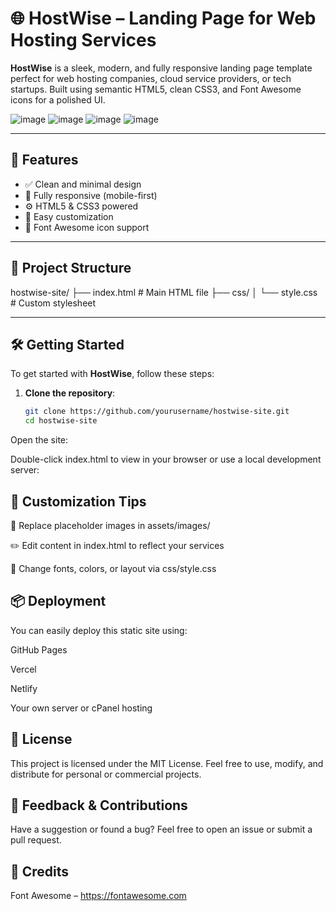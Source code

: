 # 🌐 HostWise – Landing Page for Web Hosting Services

**HostWise** is a sleek, modern, and fully responsive landing page template perfect for web hosting companies, cloud service providers, or tech startups. Built using semantic HTML5, clean CSS3, and Font Awesome icons for a polished UI.

![image](https://github.com/user-attachments/assets/60cc51d3-1016-4c85-8cc6-9b41a0bbb8e1)
![image](https://github.com/user-attachments/assets/3d5842ce-c668-4bd3-95fd-6e6cd83ba131)
![image](https://github.com/user-attachments/assets/4a6bae1b-2d7c-4cc8-a529-652a881656fe)
![image](https://github.com/user-attachments/assets/129d1f31-e5bc-4341-83fd-f5f028fd4982)


---

## 🚀 Features

- ✅ Clean and minimal design  
- 📱 Fully responsive (mobile-first)  
- ⚙️ HTML5 & CSS3 powered  
- 🎨 Easy customization  
- 🌟 Font Awesome icon support  

---

## 📁 Project Structure

hostwise-site/
├── index.html # Main HTML file
├── css/
│ └── style.css # Custom stylesheet

---

## 🛠️ Getting Started

To get started with **HostWise**, follow these steps:

1. **Clone the repository**:
   ```bash
   git clone https://github.com/yourusername/hostwise-site.git
   cd hostwise-site
Open the site:

Double-click index.html to view in your browser
or use a local development server:


## 🎨 Customization Tips
🔁 Replace placeholder images in assets/images/

✏️ Edit content in index.html to reflect your services

🎨 Change fonts, colors, or layout via css/style.css

## 📦 Deployment
You can easily deploy this static site using:

GitHub Pages

Vercel

Netlify

Your own server or cPanel hosting

## 📄 License
This project is licensed under the MIT License.
Feel free to use, modify, and distribute for personal or commercial projects.

## 💬 Feedback & Contributions
Have a suggestion or found a bug?
Feel free to open an issue or submit a pull request.

## 🙌 Credits
Font Awesome – https://fontawesome.com


